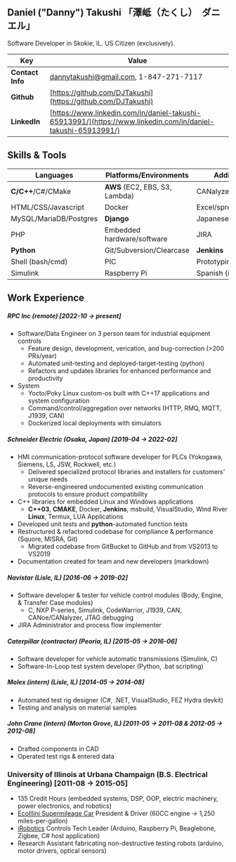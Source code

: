 <link rel="stylesheet" type="text/css" href="takushiResumeStyles.css">

## Daniel ("Danny") Takushi  「澤岻（たくし）　ダニエル」
Software Developer in Skokie, IL.  US Citizen (exclusively).

| Key                | Value  |
|--------------------|--------|
|__Contact Info__    | dannytakushi@gmail.com, 1-847-271-7117 |
|__Github__          | [https://github.com/DJTakushi](https://github.com/DJTakushi)|
|__LinkedIn__        | [https://www.linkedin.com/in/daniel-takushi-65913991/](https://www.linkedin.com/in/daniel-takushi-65913991/)|

## Skills & Tools
| Languages              | Platforms/Environments        | Additional Tools          |
| ---------------------- | ----------------------------- | ------------------------- |
| __C/C++__/C#/CMake     |__AWS__ (EC2, EBS, S3, Lambda) | CANalyzer/CANoe/CaNape    |
| HTML/CSS/Javascript    |Docker                         | Excel/spreadsheets        |
| MySQL/MariaDB/Postgres |__Django__                     | Japanese (intermediate)   |
| PHP                    |Embedded hardware/software     | JIRA                      |
| __Python__             |Git/Subversion/Clearcase       | __Jenkins__               |
| Shell (bash/cmd)       |PIC                            | Prototyping and soldering |
| Simulink               |Raspberry Pi                   | Spanish (intermediate)    |

## Work Experience
##### RPC Inc (remote) [2022-10 &rarr; present]
- Software/Data Engineer on 3 person team for industrial equipment controls
  - Feature design, development, verication, and bug-correction (>200 PRs/year)
  - Automated unit-testing and deployed-target-testing (python)
  - Refactors and updates libraries for enhanced performance and productivity
- System
  - Yocto/Poky Linux custom-os built with C++17 applications and system configuration
  - Command/control/aggregation over networks (HTTP, RMQ, MQTT, J1939, CAN)
  - Dockerized local deployments with simulators

##### Schneider Electric (Osaka, Japan) [2019-04 &rarr; 2022-02]
- HMI communication-protocol software developer for PLCs (Yokogawa, Siemens, LS, JSW, Rockwell, etc.)
  - Delivered specialized protocol libraries and installers for customers' unique needs
  - Reverse-engineered undocumented existing communication protocols to ensure product compatibility
- C++ libraries for embedded Linux and Windows applications
  - __C++03__, __CMAKE__, Docker, __Jenkins__, msbuild, VisualStudio, Wind River __Linux__, Termux, LUA Applications
- Developed unit tests and __python__-automated function tests
- Restructured & refactored codebase for compliance & performance (Squore, MISRA, Git)
  - Migrated codebase from GitBucket to GitHub and from VS2013 to VS2019
- Documentation created for team and new developers (markdown)

##### Navistar (Lisle, IL) [2016-06 &rarr; 2019-02]
- Software developer & tester for vehicle control modules (Body, Engine, & Transfer Case modules)
  - C, NXP P-series, Simulink, CodeWarrior, J1939, CAN, CANoe/CANalyzer, JTAG debugging
- JIRA Administrator and process flow implementer

##### Caterpillar (_contractor_) (Peoria, IL) [2015-05 &rarr; 2016-06]
- Software developer for vehicle automatic transmissions (Simulink, C)
- Software-In-Loop test system developer (Python, .bat scripting)

##### Molex (_intern_) (Lisle, IL) [2014-05 &rarr; 2014-08]
- Automated test rig designer (C#, .NET, VisualStudio, FEZ Hydra devkit)
- Testing and analysis on material samples

##### John Crane (_intern_) (Morton Grove, IL)  [2011-05 &rarr; 2011-08 & 2012-05 &rarr; 2012-08]
- Drafted components in CAD
- Operated test rigs & entered data

### University of Illinois at Urbana Champaign (B.S. Electrical Engineering) [2011-08 &rarr; 2015-05]
- 135 Credit Hours (embedded systems, DSP, OOP, electric machinery, power electronics, and robotics)
- [EcoIllini Supermileage Car](https://ecoillini.illinois.edu/) President & Driver (60CC engine &rarr; 1,250 miles-per-gallon)
- [iRobotics](https://irobotics.illinois.edu/) Controls Tech Leader (Arduino, Raspberry Pi, Beaglebone, Zigbee, C# host application)
- Research Assistant fabricating non-destructive testing robots (arduino, motor drivers, optical sensors)
